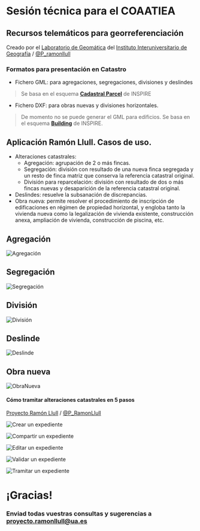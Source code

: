 # Sesión técnica para el COAATIEA
## Recursos telemáticos para georreferenciación

Creado por el [Laboratorio de Geomática](http://iig.ua.es/es/geomatica/) del [Instituto Interuniversitario de Geografía](http://iig.ua.es/) / <i class="fa fa-twitter-square"></i> [@P_ramonllull](https://twitter.com/P_ramonllull)



### Formatos para presentación en Catastro
- Fichero GML: para agregaciones, segregaciones, divisiones y deslindes
> <i class="fa fa-info-circle"></i> Se basa en el esquema [**Cadastral Parcel**](https://inspire-forum.jrc.ec.europa.eu/pg/pages/view/1806/cadastral-parcels) de INSPIRE

- Fichero DXF: para obras nuevas y divisiones horizontales.
> <i class="fa fa-info-circle"></i> De momento no se puede generar el GML para edificios. Se basa en el esquema [**Building**](http://inspire.ec.europa.eu/documents/Data_Specifications/INSPIRE_DataSpecification_BU_v3.0rc3.pdf) de INSPIRE.



## Aplicación Ramón Llull. Casos de uso.
  - Alteraciones catastrales:
    - Agregación: agrupación de 2 o más fincas. 
    - Segregación: división con resultado de una nueva finca segregada y un resto de finca matriz que conserva la referencia catastral original.
    - División para reparcelación: división con resultado de dos o más fincas nuevas y desaparición de la referencia catastral original. 
  - Deslindes: resuelve la subsanación de discrepancias.
  - Obra nueva: permite resolver el procedimiento de inscripción de edificaciones en régimen de propiedad horizontal, y engloba tanto la vivienda nueva como la legalización de vivienda existente, construcción anexa, ampliación de vivienda, construcción de piscina, etc. 


## Agregación
![Agregación](http://labgeo.github.io/meetup-COAATIEA/img/Agg.png)


## Segregación
![Segregación](http://labgeo.github.io/meetup-COAATIEA/img/Seg.png)


## División
![División](http://labgeo.github.io/meetup-COAATIEA/img/Div.png)


## Deslinde
![Deslinde](http://labgeo.github.io/meetup-COAATIEA/img/Des.png)



## Obra nueva
![ObraNueva](http://labgeo.github.io/meetup-COAATIEA/img/ObraNueva.png)



#### Cómo tramitar alteraciones catastrales en 5 pasos

[Proyecto Ramón Llull](http://www.arsmagna.es) / <i class="fa fa-twitter-square"></i> [@P_RamonLlull](https://twitter.com/P_RamonLlull)


![Crear un expediente](http://labgeo.github.io/understandingRL/img/understandingRL-1.png)


![Compartir un expediente](http://labgeo.github.io/understandingRL/img/understandingRL-2.png)


![Editar un expediente](http://labgeo.github.io/understandingRL/img/understandingRL-3.png)


![Validar un expediente](http://labgeo.github.io/understandingRL/img/understandingRL-4.png)


![Tramitar un expediente](http://labgeo.github.io/understandingRL/img/understandingRL-5.png)



# ¡Gracias!

### Enviad todas vuestras consultas y sugerencias a <i class="fa fa-envelope"></i> proyecto.ramonllull@ua.es
